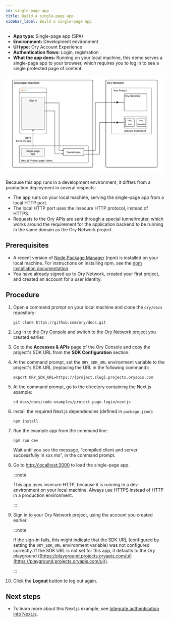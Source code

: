 ```yaml
---
id: single-page-app
title: Build a single-page app
sidebar_label: Build a single-page app
---
```


- **App type:** Single-page app (SPA)
- **Environment:** Development environment
- **UI type:** Ory Account Experience
- **Authentication flows:** Login, registration
- **What the app does:** Running on your local machine, this demo serves a single-page app to your browser, which requires you to
  log in to see a single protected page of content.

![Single-page app overview](../get-started/_static/spa-overview.png)

Because this app runs in a development environment, it differs from a production deployment in several respects:

- The app runs on your local machine, serving the single-page app from a local HTTP port.
- The local HTTP port uses the insecure HTTP protocol, instead of HTTPS.
- Requests to the Ory APIs are sent through a special tunnel/router, which works around the requirement for the application
  backend to be running in the same domain as the Ory Network project.

## Prerequisites

- A recent version of [Node Package Manager](https://www.npmjs.com/) (npm) is installed on your local machine. For instructions on
  installing npm, see the [npm installation documentation](https://docs.npmjs.com/downloading-and-installing-node-js-and-npm).
- You have already signed up to Ory Network, created your first project, and created an account for a user identity.

## Procedure

1. Open a command prompt on your local machine and clone the `ory/docs` repository:

   ```shell-session
   git clone https://github.com/ory/docs.git
   ```

2. Log in to the [Ory Console](https://console.ory.sh) and switch to the [Ory Network project](https://console.ory.sh/projects)
   you created earlier.
3. Go to the **Accesses & APIs** page of the Ory Console and copy the project's SDK URL from the **SDK Configuration** section.

4. At the command prompt, set the `ORY_SDK_URL` environment variable to the project's SDK URL (replacing the URL in the following
   command):

   ```shell-session
   export ORY_SDK_URL=https://{project.slug}.projects.oryapis.com
   ```

5. At the command prompt, go to the directory containing the Next.js example:

   ```shell-session
   cd docs/docs/code-examples/protect-page-login/nextjs
   ```

6. Install the required Next.js dependencies (defined in `package.json`):

   ```shell-session
   npm install
   ```

7. Run the example app from the command line:

   ```shell-session
   npm run dev
   ```

   Wait until you see the message, “compiled client and server successfully in xxx ms", in the command prompt.

8. Go to [http://localhost:3000](http://localhost:3000) to load the single-page app.

   :::note

   This app uses insecure HTTP, because it is running in a dev environment on your local machine. Always use HTTPS instead of HTTP
   in a production environment.

   :::

9. Sign in to your Ory Network project, using the account you created earlier.

   :::note

   If the sign-in fails, this might indicate that the SDK URL (configured by setting the `ORY_SDK_URL` environment variable) was
   not configured correctly. If the SDK URL is not set for this app, it defaults to the Ory playground
   ([https://playground.projects.oryapis.com/ui](https://playground.projects.oryapis.com/ui)).

   :::

10. Click the **Logout** button to log out again.

## Next steps

- To learn more about this Next.js example, see
  [Integrate authentication into Next.js](https://www.ory.sh/docs/getting-started/integrate-auth/nextjs).
